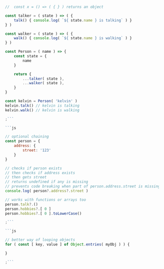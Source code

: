 ```js

//	const x = () => ( { } ) returns an object

const talker = ( state ) => ( {
	talk() { console.log( `${ state.name } is talking` ) }
} )

const walker = ( state ) => ( {
	walk() { console.log( `${ state.name } is walking` ) }
} )

const Person = ( name ) => {
	const state = {
		name
	}

	return {
		...talker( state ),
		...walker( state ),
	}
}

const kelvin = Person( 'kelvin' )
kelvin.talk() // kelvin is talking
kelvin.walk() // kelvin is walking

;```

```js

// optional chaining
const person = {
	address: {
		street: '123'
	}
}

// checks if person exists
// then checks if address exists
// then gets street
// returns undefined if any is missing
// prevents code breaking when part of person.address.street is missing
console.log( person?.address?.street )

// works with functions or arrays too
person.talk?.()
person.hobbies?.[ 0 ]
person.hobbies?.[ 0 ].toLowerCase()

;```

```js

// better way of looping objects
for ( const [ key, value ] of Object.entries( myObj ) ) {

}

;```

